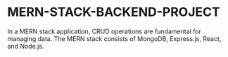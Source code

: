 # MERN-STACK-BACKEND-PROJECT
In a MERN stack application, CRUD operations are fundamental for managing data. The MERN stack consists of MongoDB, Express.js, React, and Node.js.
